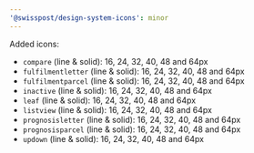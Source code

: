 ```yaml
---
'@swisspost/design-system-icons': minor
---
```


Added icons:

- `compare` (line & solid): 16, 24, 32, 40, 48 and 64px
- `fulfilmentletter` (line & solid): 16, 24, 32, 40, 48 and 64px
- `fulfilmentparcel` (line & solid): 16, 24, 32, 40, 48 and 64px
- `inactive` (line & solid): 16, 24, 32, 40, 48 and 64px
- `leaf` (line & solid): 16, 24, 32, 40, 48 and 64px
- `listview` (line & solid): 16, 24, 32, 40, 48 and 64px
- `prognosisletter` (line & solid): 16, 24, 32, 40, 48 and 64px
- `prognosisparcel` (line & solid): 16, 24, 32, 40, 48 and 64px
- `updown` (line & solid): 16, 24, 32, 40, 48 and 64px